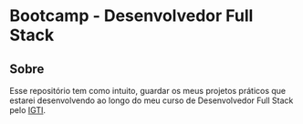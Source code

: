 # Bootcamp - Desenvolvedor Full Stack

## Sobre

Esse repositório tem como intuito, guardar os meus projetos práticos que estarei desenvolvendo ao longo do meu curso de Desenvolvedor Full Stack pelo [IGTI](https://www.igti.com.br/).
